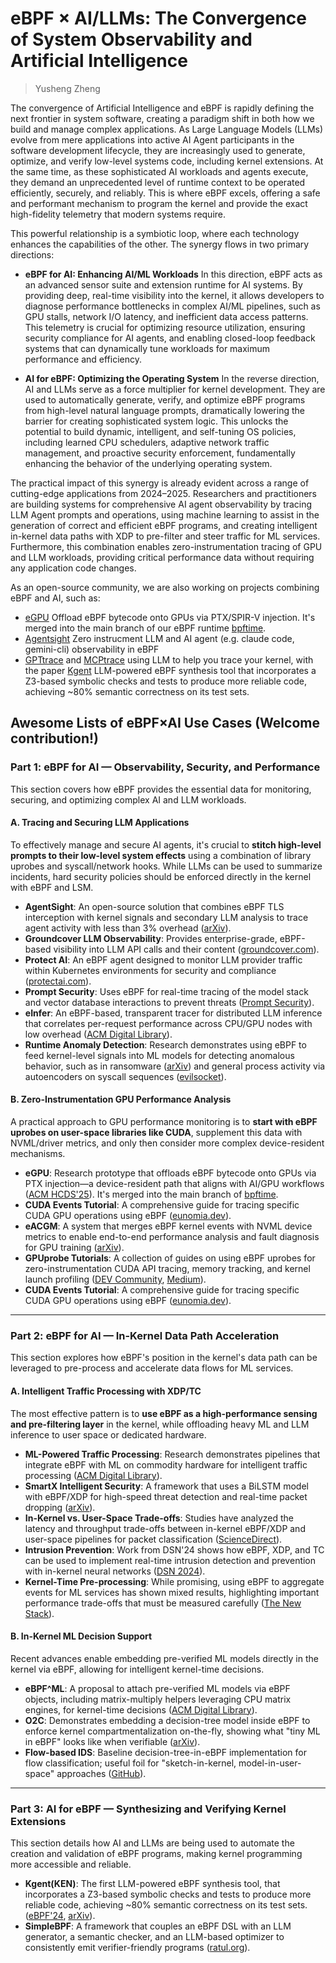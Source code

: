 # eBPF × AI/LLMs: The Convergence of System Observability and Artificial Intelligence

> Yusheng Zheng

The convergence of Artificial Intelligence and eBPF is rapidly defining the next frontier in system software, creating a paradigm shift in both how we build and manage complex applications. As Large Language Models (LLMs) evolve from mere applications into active AI Agent participants in the software development lifecycle, they are increasingly used to generate, optimize, and verify low-level systems code, including kernel extensions. At the same time, as these sophisticated AI workloads and agents execute, they demand an unprecedented level of runtime context to be operated efficiently, securely, and reliably. This is where eBPF excels, offering a safe and performant mechanism to program the kernel and provide the exact high-fidelity telemetry that modern systems require.

This powerful relationship is a symbiotic loop, where each technology enhances the capabilities of the other. The synergy flows in two primary directions:

  * **eBPF for AI: Enhancing AI/ML Workloads**
    In this direction, eBPF acts as an advanced sensor suite and extension runtime for AI systems. By providing deep, real-time visibility into the kernel, it allows developers to diagnose performance bottlenecks in complex AI/ML pipelines, such as GPU stalls, network I/O latency, and inefficient data access patterns. This telemetry is crucial for optimizing resource utilization, ensuring security compliance for AI agents, and enabling closed-loop feedback systems that can dynamically tune workloads for maximum performance and efficiency.

  * **AI for eBPF: Optimizing the Operating System**
    In the reverse direction, AI and LLMs serve as a force multiplier for kernel development. They are used to automatically generate, verify, and optimize eBPF programs from high-level natural language prompts, dramatically lowering the barrier for creating sophisticated system logic. This unlocks the potential to build dynamic, intelligent, and self-tuning OS policies, including learned CPU schedulers, adaptive network traffic management, and proactive security enforcement, fundamentally enhancing the behavior of the underlying operating system.

The practical impact of this synergy is already evident across a range of cutting-edge applications from 2024–2025. Researchers and practitioners are building systems for comprehensive AI agent observability by tracing LLM Agent prompts and operations, using machine learning to assist in the generation of correct and efficient eBPF programs, and creating intelligent in-kernel data paths with XDP to pre-filter and steer traffic for ML services. Furthermore, this combination enables zero-instrumentation tracing of GPU and LLM workloads, providing critical performance data without requiring any application code changes.

As an open-source community, we are also working on projects combining eBPF and AI, such as:

- [eGPU](https://dl.acm.org/doi/10.1145/3723851.3726984) Offload eBPF bytecode onto GPUs via PTX/SPIR-V injection. It's merged into the main branch of our eBPF runtime [bpftime](https://github.com/bpftime/bpftime).
- [Agentsight](https://github.com/eunomia-bpf/agentsight) Zero instrucment LLM and AI agent (e.g. claude code, gemini-cli) observability in eBPF
- [GPTtrace](https://github.com/eunomia-bpf/GPTtrace) and [MCPtrace](https://github.com/eunomia-bpf/MCPtrace) using LLM to help you trace your kernel, with the paper [Kgent](https://dl.acm.org/doi/10.1145/3672197.3673434) LLM-powered eBPF synthesis tool that incorporates a Z3-based symbolic checks and tests to produce more reliable code, achieving ~80% semantic correctness on its test sets.

## Awesome Lists of eBPF×AI Use Cases (Welcome contribution!)

### **Part 1: eBPF for AI — Observability, Security, and Performance**

This section covers how eBPF provides the essential data for monitoring, securing, and optimizing complex AI and LLM workloads.

#### **A. Tracing and Securing LLM Applications**

To effectively manage and secure AI agents, it's crucial to **stitch high-level prompts to their low-level system effects** using a combination of library uprobes and syscall/network hooks. While LLMs can be used to summarize incidents, hard security policies should be enforced directly in the kernel with eBPF and LSM.

* **AgentSight**: An open-source solution that combines eBPF TLS interception with kernel signals and secondary LLM analysis to trace agent activity with less than 3% overhead ([arXiv](https://arxiv.org/abs/2508.02736)).
* **Groundcover LLM Observability**: Provides enterprise-grade, eBPF-based visibility into LLM API calls and their content ([groundcover.com](https://www.groundcover.com/ai-observability/llm-observability)).
* **Protect AI**: An eBPF agent designed to monitor LLM provider traffic within Kubernetes environments for security and compliance ([protectai.com](https://protectai.com/blog/why-ebpf-is-secure)).
* **Prompt Security**: Uses eBPF for real-time tracing of the model stack and vector database interactions to prevent threats ([Prompt Security](https://www.prompt.security/blog/ebpf-at-prompt-security-the-first-no-code-security-offering-for-llm-based-applications)).
* **eInfer**: An eBPF-based, transparent tracer for distributed LLM inference that correlates per-request performance across CPU/GPU nodes with low overhead ([ACM Digital Library](https://dl.acm.org/doi/abs/10.1145/3748355.3748372)).
* **Runtime Anomaly Detection**: Research demonstrates using eBPF to feed kernel-level signals into ML models for detecting anomalous behavior, such as in ransomware ([arXiv](https://arxiv.org/html/2406.14020v1)) and general process activity via autoencoders on syscall sequences ([evilsocket](https://www.evilsocket.net/2022/08/15/Process-behaviour-anomaly-detection-using-eBPF-and-unsupervised-learning-Autoencoders/)).

#### **B. Zero-Instrumentation GPU Performance Analysis**

A practical approach to GPU performance monitoring is to **start with eBPF uprobes on user-space libraries like CUDA**, supplement this data with NVML/driver metrics, and only then consider more complex device-resident mechanisms.

* **eGPU**: Research prototype that offloads eBPF bytecode onto GPUs via PTX injection—a device-resident path that aligns with AI/GPU workflows ([ACM HCDS'25](https://camps.aptaracorp.com/ACM_PMS/PMS/ACM/HCDS25/10/13a8f7c0-0a7e-11f0-ada9-16bb50361d1f/OUT/hcds25-10.html)). It's merged into the main branch of [bpftime](https://github.com/bpftime/bpftime).
* **CUDA Events Tutorial**: A comprehensive guide for tracing specific CUDA GPU operations using eBPF ([eunomia.dev](https://eunomia.dev/tutorials/47-cuda-events/)).
* **eACGM**: A system that merges eBPF kernel events with NVML device metrics to enable end-to-end performance analysis and fault diagnosis for GPU training ([arXiv](https://arxiv.org/html/2506.02007v1)).
* **GPUprobe Tutorials**: A collection of guides on using eBPF uprobes for zero-instrumentation CUDA API tracing, memory tracking, and kernel launch profiling ([DEV Community](https://dev.to/ethgraham/snooping-on-your-gpu-using-ebpf-to-build-zero-instrumentation-cuda-monitoring-2hh1), [Medium](https://medium.com/%40kcl17/inside-cuda-building-ebpf-uprobes-for-gpu-monitoring-449519b236ed)).
* **CUDA Events Tutorial**: A comprehensive guide for tracing specific CUDA GPU operations using eBPF ([eunomia.dev](https://eunomia.dev/tutorials/47-cuda-events/)).

---

### **Part 2: eBPF for AI — In-Kernel Data Path Acceleration**

This section explores how eBPF's position in the kernel's data path can be leveraged to pre-process and accelerate data flows for ML services.

#### **A. Intelligent Traffic Processing with XDP/TC**

The most effective pattern is to **use eBPF as a high-performance sensing and pre-filtering layer** in the kernel, while offloading heavy ML and LLM inference to user space or dedicated hardware.

* **ML-Powered Traffic Processing**: Research demonstrates pipelines that integrate eBPF with ML on commodity hardware for intelligent traffic processing ([ACM Digital Library](https://dl.acm.org/doi/10.1016/j.comnet.2024.110295)).
* **SmartX Intelligent Security**: A framework that uses a BiLSTM model with eBPF/XDP for high-speed threat detection and real-time packet dropping ([arXiv](https://arxiv.org/abs/2410.20244)).
* **In-Kernel vs. User-Space Trade-offs**: Studies have analyzed the latency and throughput trade-offs between in-kernel eBPF/XDP and user-space pipelines for packet classification ([ScienceDirect](https://www.sciencedirect.com/science/article/pii/S1389128624000203)).
* **Intrusion Prevention**: Work from DSN'24 shows how eBPF, XDP, and TC can be used to implement real-time intrusion detection and prevention with in-kernel neural networks ([DSN 2024](https://dsn2024uq.github.io/Proceedings/pdfs/DSN2024-6rvE3SSpzFYmysif75Dkid/410500a416/410500a416.pdf)).
* **Kernel-Time Pre-processing**: While promising, using eBPF to aggregate events for ML services has shown mixed results, highlighting important performance trade-offs that must be measured carefully ([The New Stack](https://thenewstack.io/research-ebpf-not-always-a-silver-bullet-for-network-apps/)).

#### **B. In-Kernel ML Decision Support**

Recent advances enable embedding pre-verified ML models directly in the kernel via eBPF, allowing for intelligent kernel-time decisions.

* **eBPF^ML**: A proposal to attach pre-verified ML models via eBPF objects, including matrix-multiply helpers leveraging CPU matrix engines, for kernel-time decisions ([ACM Digital Library](https://dl.acm.org/doi/10.1145/3748355.3748363)).
* **O2C**: Demonstrates embedding a decision-tree model inside eBPF to enforce kernel compartmentalization on-the-fly, showing what "tiny ML in eBPF" looks like when verifiable ([arXiv](https://arxiv.org/abs/2401.05641)).
* **Flow-based IDS**: Baseline decision-tree-in-eBPF implementation for flow classification; useful foil for "sketch-in-kernel, model-in-user-space" approaches ([GitHub](https://github.com/CN-TU/machine-learning-in-ebpf)).
---

### **Part 3: AI for eBPF — Synthesizing and Verifying Kernel Extensions**

This section details how AI and LLMs are being used to automate the creation and validation of eBPF programs, making kernel programming more accessible and reliable.

* **Kgent(KEN)**: The first LLM-powered eBPF synthesis tool, that incorporates a Z3-based symbolic checks and tests to produce more reliable code, achieving ~80% semantic correctness on its test sets. ([eBPF'24](https://dl.acm.org/doi/10.1145/3672197.3673434/), [arXiv](https://arxiv.org/html/2312.05531v1)).
* **SimpleBPF**: A framework that couples an eBPF DSL with an LLM generator, a semantic checker, and an LLM-based optimizer to consistently emit verifier-friendly programs ([ratul.org](https://ratul.org/papers/ebpf2025-simplebpf.pdf)).
